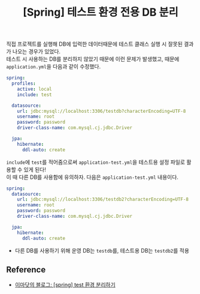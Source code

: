 ﻿---
toc: true
title:  "[Spring] 테스트 환경 전용 DB 분리"
last_modified_at:   2023-08-01
categories : Project
excerpt: ""
image: ""
sitemap :
  changefreq : weekly
  priority : 1.0
use_math: true
published: true
---

직접 프로젝트를 실행해 DB에 입력한 데이터때문에 테스트 클래스 실행 시 잘못된 결과가 나오는 경우가 있었다.<br>
테스트 시 사용하는 DB를 분리하지 않았기 때문에 이런 문제가 발생했고, 때문에 `application.yml`을 다음과 같이 수정했다.<br>
```yml
spring:
  profiles:
    active: local
    include: test

  datasource:
    url: jdbc:mysql://localhost:3306/testdb?characterEncoding=UTF-8
    username: root
    password: password
    driver-class-name: com.mysql.cj.jdbc.Driver

  jpa:
    hibernate:
      ddl-auto: create
```

`include`에 `test`를 적어줌으로써 `application-test.yml`을 테스트용 설정 파일로 활용할 수 있게 된다!<br>
이 때 다른 DB를 사용함에 유의하자. 다음은 `application-test.yml` 내용이다.<br>
```yml
spring:
  datasource:
    url: jdbc:mysql://localhost:3306/testdb2?characterEncoding=UTF-8
    username: root
    password: password
    driver-class-name: com.mysql.cj.jdbc.Driver

  jpa:
    hibernate:
      ddl-auto: create
```
- 다른 DB를 사용하기 위해 운영 DB는 `testdb`를, 테스트용 DB는 `testdb2`를 적용

## Reference
- [이마닷의 블로그: [spring] test 환경 분리하기](https://eveningminusdot.tistory.com/entry/spring-test-환경-분리하기-draft)